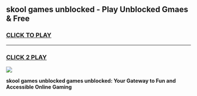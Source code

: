 
## skool games unblocked - Play Unblocked Gmaes & Free
<h3>
<a href="https://premium.freeplayer.one?title=skool_games_unblocked&ref=20F">CLICK TO PLAY</a></h3>
<hr>

<h3>
<a href="https://premium.freeplayer.one?title=skool_games_unblocked&ref=20F">CLICK 2 PLAY</a>
  
</h3>

<a href="https://premium.freeplayer.one?title=skool_games_unblocked&ref=20F/"><img src="https://clearcache.store/games.png"></a>


**skool games unblocked games unblocked: Your Gateway to Fun and Accessible Online Gaming**

